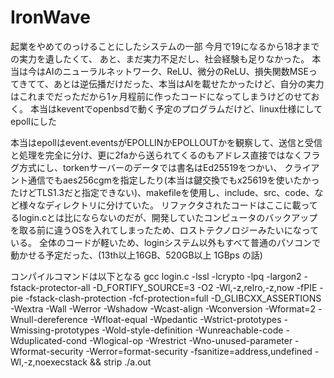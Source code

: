 # IronWave
起業をやめてのっけることにしたシステムの一部
今月で19になるから18才までの実力を遺したくて、
あと、まだ実力不足だし、社会経験も足りなかった。
本当は今はAIのニューラルネットワーク、ReLU、微分のReLU、損失関数MSEってきてて、あとは逆伝播だけだった、本当はAIを載せたかったけど、自分の実力はこれまでだっただから1ヶ月程前に作ったコードになってしまうけどのせておく。
本当はkeventでopenbsdで動く予定のプログラムだけど、linux仕様にしてepollにした


本当はepollはevent.eventsがEPOLLINかEPOLLOUTかを観察して、送信と受信と処理を完全に分け、更に2faから送られてくるのもアドレス直接ではなくフラグ方式にし、torkenサーバーのデータでは書名はEd25519をつかい、
クライアント通信でもaes256cgmを指定したり(本当は鍵交換でもx25619を使いたかったけどTLS1.3だと指定できない)、makefileを使用し、include、src、code、など様々なディレクトリに分けていた。
リファクタされたコードはここに載ってるlogin.cとは比にならないのだが、開発していたコンピュータのバックアップを取る前に違うOSを入れてしまったため、ロストテクノロジーみたいになっている。
全体のコードが軽いため、loginシステム以外もすべて普通のパソコンで動かせる予定だった、(13th以上16GB、520GB以上 1GBps の話)

コンパイルコマンドは以下となる
gcc login.c -lssl -lcrypto -lpq -largon2 -fstack-protector-all -D_FORTIFY_SOURCE=3 -O2 -Wl,-z,relro,-z,now -fPIE -pie -fstack-clash-protection -fcf-protection=full -D_GLIBCXX_ASSERTIONS -Wextra -Wall -Werror -Wshadow -Wcast-align -Wconversion -Wformat=2 -Wnull-dereference -Wfloat-equal -Wpedantic -Wstrict-prototypes -Wmissing-prototypes -Wold-style-definition -Wunreachable-code -Wduplicated-cond -Wlogical-op -Wrestrict -Wno-unused-parameter -Wformat-security -Werror=format-security -fsanitize=address,undefined -Wl,-z,noexecstack && strip ./a.out
